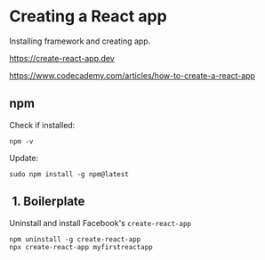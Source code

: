 # Creating a React app
Installing framework and creating app.

https://create-react-app.dev

https://www.codecademy.com/articles/how-to-create-a-react-app

## npm
Check if installed: 
```
npm -v
```
Update:
```
sudo npm install -g npm@latest
```

##  1. Boilerplate
Uninstall and install Facebook's `create-react-app`
```
npm uninstall -g create-react-app
npx create-react-app myfirstreactapp
```

